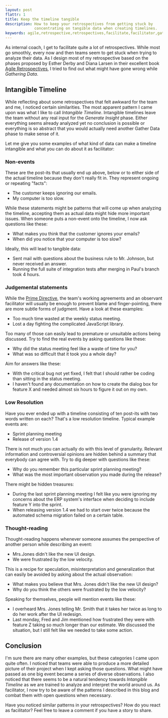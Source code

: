 ```yaml
---
layout: post
flattr: 1
title: Keep the timeline tangible
description: How to keep your retrospectives from getting stuck by
             concentrating on tangible data when creating timelines.
keywords: agile,retrospective,retrospectives,facilitate,facilitator,gather data,timeline
---
```

As internal coach, I get to facilitate quite a lot of
retrospectives. While most go smoothly, every now and then teams seem
to get stuck when trying to analyze their data. As I design most of
my retrospective based on the phases proposed by Esther
Derby and Diana Larsen in their excellent book [Agile
Retrospectives](http://pragprog.com/book/dlret/agile-retrospectives),
I tried to find out what might have gone wrong while *Gathering Data*.

## Intangible Timeline
While reflecting about some retrospectives that felt awkward for the
team and me, I noticed certain similarities. The most apparent pattern
I came upon was what I like to call *Intangible Timeline*. Intangible
timelines leave the team without any real input for the *Generate
Insight* phase. Either everything seems already analyzed yet no
conclusion is possible or everything is so abstract that you would
actually need another Gather Data phase to make sense of it.

Let me give you some examples of what kind of data can make a
timeline intangible and what you can do about it as facilitator:

### Non-events
These are the post-its that usually end up above, below or to either
side of the actual timeline because they don't really fit in. They
represent ongoing or repeating "facts":

* The customer keeps ignoring our emails.
* My computer is too slow.

While these statements might be patterns that will come up when
analyzing the timeline, accepting them as actual data might hide more
important issues. When someone puts a non-event onto the timeline, I
now ask questions like these:

* What makes you think that the customer ignores your emails?
* When did you notice that your computer is too slow?

Ideally, this will lead to tangible data:

* Sent mail with questions about the business rule to Mr. Johnson, but
  never received an answer.
* Running the full suite of integration tests after merging in Paul's
  branch took 4 hours.

### Judgemental statements
While the [Prime
Directive](http://www.retrospectives.com/pages/retroPrimeDirective.html),
the team's working agreements and an observant facilitator will
usually be enough to prevent blame and finger-pointing, there are
more subtle forms of judgment. Have a look at these examples:

* Too much time wasted at the weekly status meeting.
* Lost a day fighting the complicated JavaScript library.

Too many of those can easily lead to premature or unsuitable actions
being discussed. Try to find the real events by asking questions like
these:

* Why did the status meeting feel like a waste of time for you?
* What was so difficult that it took you a whole day?

Aim for answers like these:

* With the critical bug not yet fixed, I felt that I should rather be
  coding than sitting in the status meeting.
* I haven't found any documentation on how to create the dialog box
  for feature X and needed almost six hours to figure it out on my own.

### Low Resolution
Have you ever ended up with a timeline consisting of ten post-its with
two words written on each? That's a low resolution timeline. Typical
example events are:

* Sprint planning meeting
* Release of version 1.4

There is not much you can actually do with this level of
granularity. Relevant information and controversial opinions are
hidden behind a summary that everybody can agree with. Try to dig
deeper with questions like these:

* Why do you remember this particular sprint planning meeting?
* What was the most important observation you made during the release?

There might be hidden treasures:

* During the last sprint planning meeting I felt like you were
  ignoring my concerns about the ERP system's interface when deciding
  to include feature Y into the sprint.
* When releasing version 1.4 we had to start over twice because the
  automated schema migration failed on a certain table. 

### Thought-reading
Thought-reading happens whenever someone assumes the perspective of
another person while describing an event:

* Mrs.Jones didn't like the new UI design.
* We were frustrated by the low velocity.

This is a recipe for speculation, misinterpretation and generalization
that can easily be avoided by asking about the actual observation:

* What makes you believe that Mrs. Jones didn't like the new UI design?
* Why do you think the others were frustrated by the low velocity?

Speaking for themselves, people will mention events like these:

* I overheard Mrs. Jones telling Mr. Smith that it takes her twice as
  long to do her work after the UI redesign.
* Last monday, Fred and Jim mentioned how frustrated they were with
  feature Z taking so much longer than our estimate. We
  discussed the situation, but I still felt like we needed to take
  some action.

## Conclusion
I'm sure there are many other examples, but these categories I came
upon quite often. I noticed that teams were able to produce a more
detailed picture of their project when I kept asking those
questions. What might have passed as one big event became a
series of diverse observations.
I also noticed that there seems to be a natural tendency towards
*Intangible Timeline* as we are trained to analyze and interpret the
world around us. As facilitator, I now try to be aware of the patterns
I described in this blog and combat them with open questions when
necessary.

Have you noticed similar patterns in your retrospectives? How do you
react as facilitator? Feel free to leave a comment if you have a story to share.

